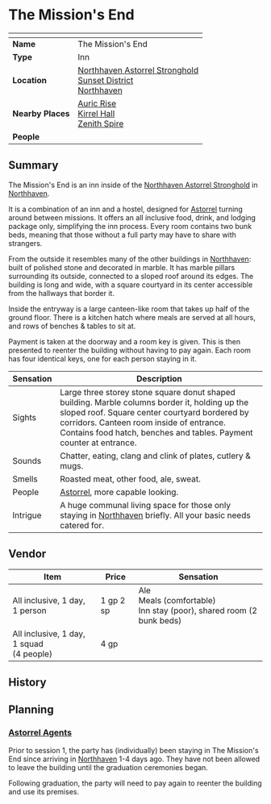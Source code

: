 # The Mission's End

| []() | |
| --- | --- |
| **Name** | The Mission's End |
| **Type** | Inn |
| **Location** | [Northhaven Astorrel Stronghold](../../strongholds/northhaven-astorrel-stronghold.md)<br />[Sunset District](../../districts/sunset-district.md)<br />[Northhaven](../../cities/northhaven.md) |
| **Nearby Places** | [Auric Rise](../auric-rise.md)<br />[Kirrel Hall](../kirrel-hall.md)<br />[Zenith Spire](../zenith-spire.md) |
| **People** | |

## Summary

The Mission's End is an inn inside of the [Northhaven Astorrel Stronghold](../../strongholds/northhaven-astorrel-stronghold.md) in [Northhaven](../../cities/northhaven.md).

It is a combination of an inn and a hostel, designed for [Astorrel](../../../civilisations/kingdom-of-astor/organisations/astorrel/astorrel.md) turning around between missions. It offers an all inclusive food, drink, and lodging package only, simplifying the inn process. Every room contains two bunk beds, meaning that those without a full party may have to share with strangers.

From the outside it resembles many of the other buildings in [Northhaven](../../cities/northhaven.md): built of polished stone and decorated in marble. It has marble pillars surrounding its outside, connected to a sloped roof around its edges. The building is long and wide, with a square courtyard in its center accessible from the hallways that border it.

Inside the entryway is a large canteen-like room that takes up half of the ground floor. There is a kitchen hatch where meals are served at all hours, and rows of benches & tables to sit at.

Payment is taken at the doorway and a room key is given. This is then presented to reenter the building without having to pay again. Each room has four identical keys, one for each person staying in it.

| Sensation | Description |
| ---- | --- |
| Sights | Large three storey stone square donut shaped building. Marble columns border it, holding up the sloped roof. Square center courtyard bordered by corridors. Canteen room inside of entrance. Contains food hatch, benches and tables. Payment counter at entrance. |
| Sounds | Chatter, eating, clang and clink of plates, cutlery & mugs. |
| Smells | Roasted meat, other food, ale, sweat. |
| People | [Astorrel](../../../civilisations/kingdom-of-astor/organisations/astorrel/astorrel.md), more capable looking. |
| Intrigue | A huge communal living space for those only staying in [Northhaven](../../cities/northhaven.md) briefly. All your basic needs catered for. |

## Vendor

| Item | Price | Sensation |
| --- | --- | --- |
| All inclusive, 1 day, 1 person | 1 gp 2 sp | Ale<br />Meals (comfortable)<br />Inn stay (poor), shared room (2 bunk beds) |
| All inclusive, 1 day, 1 squad<br />(4 people) | 4 gp |

## History

## Planning

### [Astorrel Agents](../../../../campaigns/astorrel-agents/README.md)

Prior to session 1, the party has (individually) been staying in The Mission's End since arriving in [Northhaven](../../cities/northhaven.md) 1-4 days ago. They have not been allowed to leave the building until the graduation ceremonies began.

Following graduation, the party will need to pay again to reenter the building and use its premises.
